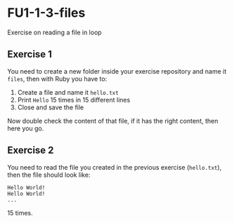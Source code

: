 # FU1-1-3-files
Exercise on reading a file in loop

## Exercise 1

You need to create a new folder inside your exercise repository and name it `files`, then with Ruby you have to:

1. Create a file and name it `hello.txt`
2. Print `Hello` 15 times in 15 different lines
3. Close and save the file

Now double check the content of that file, if it has the right content, then here you go.

## Exercise 2

You need to read the file you created in the previous exercise (`hello.txt`), then the file should look like:

```
Hello World!
Hello World!
...
```

15 times.
